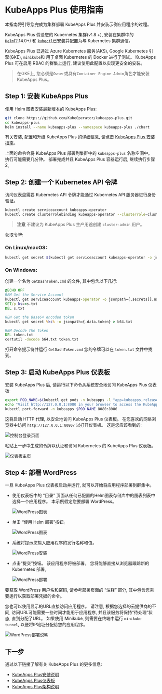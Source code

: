 # KubeApps Plus 使用指南

本指南将引导您完成为集群部署 KubeApps Plus 并安装示例应用程序的过程。

KubeApps Plus 假设您的 Kubernetes 集群(v1.8 +), 安装在集群中的 [`Helm`](https://helm.sh/)(2.14.0+) 和 [`kubectl`](https://kubernetes.io/docs/tasks/tools/install-kubectl/)已安装并配置为与 Kubernetes 集群通信。 

KubeApps Plus 已通过 Azure Kubernetes 服务(AKS), Google Kubernetes 引擎(GKE), `minikube`和 用于桌面 Kubernetes 的 Docker 进行了测试。 KubeApps Plus 可在启用 RBAC 的群集上运行, 建议使用此配置以实现更安全的安装。

> 在GKE上, 您必须是`Owner`或具有`Container Engine Admin`角色才能安装 KubeApps Plus。

## Step 1: 安装 KubeApps Plus

使用 Helm 图表安装最新版本的 KubeApps Plus: 

```bash
git clone https://github.com/KubeOperator/kubeapps-plus.git
cd kubeapps-plus
helm install --name kubeapps-plus --namespace kubeapps-plus ./chart
```

有关安装, 配置和升级 KubeApps Plus 的详细信息, 请点击 [KubeApps Plus 安装指南](../../chart/README.md)。

上面的命令会将 KubeApps Plus 部署到集群中的 `kubeapps-plus` 名称空间中。 执行可能需要几分钟。 部署完成并且 KubeApps Plus 容器运行后, 继续执行步骤2。

## Step 2: 创建一个 Kubernetes API 令牌

访问仪表盘需要 Kubernetes API 令牌才能通过 Kubernetes API 服务器进行身份验证。

```bash
kubectl create serviceaccount kubeapps-operator
kubectl create clusterrolebinding kubeapps-operator --clusterrole=cluster-admin --serviceaccount=default:kubeapps-operator
```

> **注意** 不建议为 KubeApps Plus 生产用途创建 `cluster-admin` 用户。

获取令牌:

### On Linux/macOS:

```bash
kubectl get secret $(kubectl get serviceaccount kubeapps-operator -o jsonpath='{range .secrets[*]}{.name}{"\n"}{end}' | grep kubeapps-operator-token) -o jsonpath='{.data.token}' -o go-template='{{.data.token | base64decode}}' && echo
```

### On Windows:

创建一个名为 `GetDashToken.cmd` 的文件, 其中包含以下几行: 

```bat
@ECHO OFF
REM Get the Service Account
kubectl get serviceaccount kubeapps-operator -o jsonpath={.secrets[].name} > s.txt
SET/p ks=<s.txt
DEL s.txt

REM Get the Base64 encoded token
kubectl get secret %ks% -o jsonpath={.data.token} > b64.txt

REM Decode The Token
DEL token.txt
certutil -decode b64.txt token.txt
```

打开命令提示符并运行 `GetDashToken.cmd` 您的令牌可以在 `token.txt` 文件中找到。

## Step 3: 启动 KubeApps Plus 仪表板

安装 KubeApps Plus 后, 请运行以下命令从系统安全地访问 KubeApps Plus 仪表板: 

```bash
export POD_NAME=$(kubectl get pods -n kubeapps -l "app=kubeapps,release=kubeapps" -o jsonpath="{.items[0].metadata.name}")
echo "Visit http://127.0.0.1:8080 in your browser to access the KubeApps Plus Dashboard"
kubectl port-forward -n kubeapps $POD_NAME 8080:8080
```

这将启动 HTTP 代理, 以安全地访问 KubeApps Plus 仪表板。 在您喜欢的网络浏览器中访问 `http://127.0.0.1:8080/` 以打开仪表板。 这是您应该看到的: 

![控制台登录页面](../img/dashboard-login.png)

粘贴上一步中生成的令牌以认证和访问 Kubernetes 的 KubeApps Plus 仪表板。

![仪表板主页](../img/dashboard-home.png)

## Step 4: 部署 WordPress

一旦 KubeApps Plus 仪表板启动并运行, 就可以开始将应用程序部署到群集中。

- 使用仪表板中的 “目录” 页面从任何已配置的Helm图表存储库中的图表列表中选择一个应用程序。 本示例假定您要部署 WordPress。

  ![WordPress图表](../img/wordpress-search.png)

- 单击 “使用 Helm 部署”按钮。

  ![WordPress图表](../img/wordpress-chart.png)

- 系统将提示您输入应用程序的发行名称和值。

  ![WordPress安装](../img/wordpress-installation.png)

- 点击“提交”按钮。 该应用程序将被部署。 您将能够直接从浏览器跟踪新的 Kubernetes 部署。

  ![WordPress部署](../img/wordpress-deployment.png)

要获取 WordPress 用户名和密码, 请参考部署页面的 “注释” 部分, 其中包含您需要运行以获取部署凭据的命令。

您也可以使用显示的URL直接访问应用程序。 
请注意, 根据您选择的云提供商的不同, 访问URL可能需要一些时间才能用于应用程序, 并且该服务将保持“待处理”状态, 直到分配了URL。 
如果使用 Minikube, 则需要在终端中运行 `minikube tunnel`, 以便将IP地址分配给您的应用程序。

![WordPress部署说明](../img/wordpress-notes.png)

## 下一步

通过以下链接了解有关 KubeApps Plus 的更多信息: 

- [KubeApps Plus安装说明](../../chart/README.md)
- [KubeApps Plus仪表板](dashboard/README.md)
- [KubeApps Plus架构说明](../architecture/overview.md)
